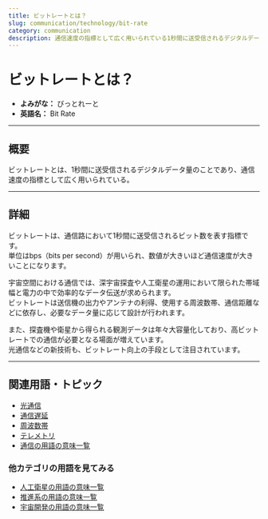 ```yaml
---
title: ビットレートとは？
slug: communication/technology/bit-rate
category: communication
description: 通信速度の指標として広く用いられている1秒間に送受信されるデジタルデータ量のことであるビットレートの意味・定義・内容について解説します．
---
```


# ビットレートとは？

- **よみがな：** びっとれーと  
- **英語名：** Bit Rate  

---

## 概要

ビットレートとは、1秒間に送受信されるデジタルデータ量のことであり、通信速度の指標として広く用いられている。  

---

## 詳細

ビットレートは、通信路において1秒間に送受信されるビット数を表す指標です。  
単位はbps（bits per second）が用いられ、数値が大きいほど通信速度が大きいことになります。  

宇宙空間における通信では、深宇宙探査や人工衛星の運用において限られた帯域幅と電力の中で効率的なデータ伝送が求められます。  
ビットレートは送信機の出力やアンテナの利得、使用する周波数帯、通信距離などに依存し、必要なデータ量に応じて設計が行われます。  

また、探査機や衛星から得られる観測データは年々大容量化しており、高ビットレートでの通信が必要となる場面が増えています。  
光通信などの新技術も、ビットレート向上の手段として注目されています。  

---

## 関連用語・トピック

- [光通信](/communication/type/optical-communication)
- [通信遅延](/communication/technology/communication-delay)
- [周波数帯](/communication/technology/frequency-band)
- [テレメトリ](/communication/system/telemetry)
- [通信の用語の意味一覧](/category/communication)

### 他カテゴリの用語を見てみる
- [人工衛星の用語の意味一覧](/category/satellite)
- [推進系の用語の意味一覧](/category/propulsion)
- [宇宙開発の用語の意味一覧](/category/glossary)
